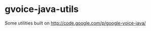 gvoice-java-utils
=================

Some utilities built on http://code.google.com/p/google-voice-java/